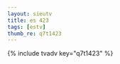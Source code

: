```yaml
--- 
layout: sieutv
title: es 423
tags: [estv]
thumb_re: q7t1423
---
```

{% include tvadv key="q7t1423" %} 
